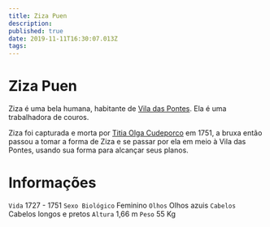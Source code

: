 ```yaml
---
title: Ziza Puen
description: 
published: true
date: 2019-11-11T16:30:07.013Z
tags: 
---
```


<!-- SUBTITLE: Visão geral sobre Ziza Puen -->

# Ziza Puen
Ziza é uma bela humana, habitante de [Vila das Pontes](http://localhost/lugares/plano-material/drafeon/sudeste-de-drafeon/vila-das-pontes#vila-das-pontes). Ela é uma trabalhadora de couros.

Ziza foi capturada e morta por [Titia Olga Cudeporco](http://localhost/individuos/titia-olga-cudeporco#titia-olga-cudeporco) em 1751, a bruxa então passou a tomar a forma de Ziza e se passar por ela em meio à Vila das Pontes, usando sua forma para alcançar seus planos.

# Informações
`Vida` 1727  - 1751
`Sexo Biológico` Feminino
`Olhos` Olhos azuis
`Cabelos` Cabelos longos e pretos
`Altura` 1,66 m
`Peso` 55 Kg

